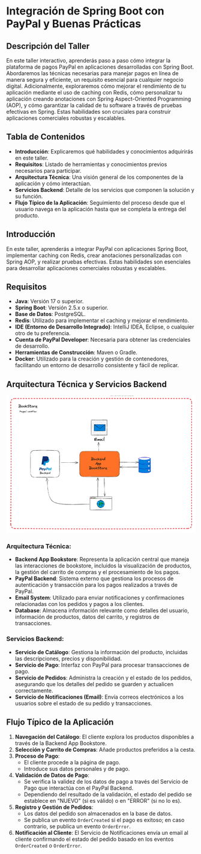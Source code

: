 # **Integración de Spring Boot con PayPal y Buenas Prácticas**

## **Descripción del Taller**

En este taller interactivo, aprenderás paso a paso cómo integrar la plataforma de pagos PayPal en aplicaciones desarrolladas con Spring Boot. Abordaremos las técnicas necesarias para manejar pagos en línea de manera segura y eficiente, un requisito esencial para cualquier negocio digital. Adicionalmente, exploraremos cómo mejorar el rendimiento de tu aplicación mediante el uso de caching con Redis, cómo personalizar tu aplicación creando anotaciones con Spring Aspect-Oriented Programming (AOP), y cómo garantizar la calidad de tu software a través de pruebas efectivas en Spring. Estas habilidades son cruciales para construir aplicaciones comerciales robustas y escalables.

## **Tabla de Contenidos**

- **Introducción**: Explicaremos qué habilidades y conocimientos adquirirás en este taller.
- **Requisitos**: Listado de herramientas y conocimientos previos necesarios para participar.
- **Arquitectura Técnica**: Una visión general de los componentes de la aplicación y cómo interactúan.
- **Servicios Backend**: Detalle de los servicios que componen la solución y su función.
- **Flujo Típico de la Aplicación**: Seguimiento del proceso desde que el usuario navega en la aplicación hasta que se completa la entrega del producto.

## **Introducción**

En este taller, aprenderás a integrar PayPal con aplicaciones Spring Boot, implementar caching con Redis, crear anotaciones personalizadas con Spring AOP, y realizar pruebas efectivas. Estas habilidades son esenciales para desarrollar aplicaciones comerciales robustas y escalables.

## **Requisitos**

- **Java**: Versión 17 o superior.
- **Spring Boot**: Versión 2.5.x o superior.
- **Base de Datos**: PostgreSQL.
- **Redis**: Utilizado para implementar el caching y mejorar el rendimiento.
- **IDE (Entorno de Desarrollo Integrado)**: IntelliJ IDEA, Eclipse, o cualquier otro de tu preferencia.
- **Cuenta de PayPal Developer**: Necesaria para obtener las credenciales de desarrollo.
- **Herramientas de Construcción**: Maven o Gradle.
- **Docker**: Utilizado para la creación y gestión de contenedores, facilitando un entorno de desarrollo consistente y fácil de replicar.

## **Arquitectura Técnica y Servicios Backend**

![GeoLabs BookStore](./files/paypal.png "GeoLabs BookStore")

### **Arquitectura Técnica:**

- **Backend App Bookstore**: Representa la aplicación central que maneja las interacciones de bookstore, incluidos la visualización de productos, la gestión del carrito de compras y el procesamiento de los pagos.
- **PayPal Backend**: Sistema externo que gestiona los procesos de autenticación y transacción para los pagos realizados a través de PayPal.
- **Email System**: Utilizado para enviar notificaciones y confirmaciones relacionadas con los pedidos y pagos a los clientes.
- **Database**: Almacena información relevante como detalles del usuario, información de productos, datos del carrito, y registros de transacciones.

### **Servicios Backend:**

- **Servicio de Catálogo**: Gestiona la información del producto, incluidas las descripciones, precios y disponibilidad.
- **Servicio de Pago**: Interfaz con PayPal para procesar transacciones de pago.
- **Servicio de Pedidos**: Administra la creación y el estado de los pedidos, asegurando que los detalles del pedido se guarden y actualicen correctamente.
- **Servicio de Notificaciones (Email)**: Envía correos electrónicos a los usuarios sobre el estado de su pedido y transacciones.

## **Flujo Típico de la Aplicación**

1. **Navegación del Catálogo**: El cliente explora los productos disponibles a través de la Backend App Bookstore.
2. **Selección y Carrito de Compras**: Añade productos preferidos a la cesta.
3. **Proceso de Pago**:
      * El cliente procede a la página de pago.
      * Introduce sus datos personales y de pago.
4. **Validación de Datos de Pago**:
      * Se verifica la validez de los datos de pago a través del Servicio de Pago que interactúa con el PayPal Backend.
      * Dependiendo del resultado de la validación, el estado del pedido se establece en "NUEVO" (si es válido) o en "ERROR" (si no lo es).
5. **Registro y Gestión de Pedidos**:
      * Los datos del pedido son almacenados en la base de datos.
      * Se publica un evento `OrderCreated` si el pago es exitoso; en caso contrario, se publica un evento `OrderError`.
6. **Notificación al Cliente**: El Servicio de Notificaciones envía un email al cliente confirmando el estado del pedido basado en los eventos `OrderCreated` o `OrderError`.

